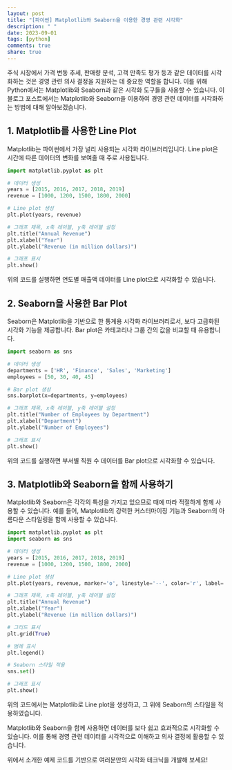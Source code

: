 ```yaml
---
layout: post
title: "[파이썬] Matplotlib와 Seaborn을 이용한 경영 관련 시각화"
description: " "
date: 2023-09-01
tags: [python]
comments: true
share: true
---
```


주식 시장에서 가격 변동 추세, 판매량 분석, 고객 만족도 평가 등과 같은 데이터를 시각화하는 것은 경영 관련 의사 결정을 지원하는 데 중요한 역할을 합니다. 이를 위해 Python에서는 Matplotlib와 Seaborn과 같은 시각화 도구들을 사용할 수 있습니다. 이 블로그 포스트에서는 Matplotlib와 Seaborn을 이용하여 경영 관련 데이터를 시각화하는 방법에 대해 알아보겠습니다.

## 1. Matplotlib를 사용한 Line Plot

Matplotlib는 파이썬에서 가장 널리 사용되는 시각화 라이브러리입니다. Line plot은 시간에 따른 데이터의 변화를 보여줄 때 주로 사용됩니다.

```python
import matplotlib.pyplot as plt

# 데이터 생성
years = [2015, 2016, 2017, 2018, 2019]
revenue = [1000, 1200, 1500, 1800, 2000]

# Line plot 생성
plt.plot(years, revenue)

# 그래프 제목, x축 레이블, y축 레이블 설정
plt.title("Annual Revenue")
plt.xlabel("Year")
plt.ylabel("Revenue (in million dollars)")

# 그래프 표시
plt.show()
```

위의 코드를 실행하면 연도별 매출액 데이터를 Line plot으로 시각화할 수 있습니다.

## 2. Seaborn을 사용한 Bar Plot

Seaborn은 Matplotlib을 기반으로 한 통계용 시각화 라이브러리로서, 보다 고급화된 시각화 기능을 제공합니다. Bar plot은 카테고리나 그룹 간의 값을 비교할 때 유용합니다.

```python
import seaborn as sns

# 데이터 생성
departments = ['HR', 'Finance', 'Sales', 'Marketing']
employees = [50, 30, 40, 45]

# Bar plot 생성
sns.barplot(x=departments, y=employees)

# 그래프 제목, x축 레이블, y축 레이블 설정
plt.title("Number of Employees by Department")
plt.xlabel("Department")
plt.ylabel("Number of Employees")

# 그래프 표시
plt.show()
```

위의 코드를 실행하면 부서별 직원 수 데이터를 Bar plot으로 시각화할 수 있습니다.

## 3. Matplotlib와 Seaborn을 함께 사용하기

Matplotlib와 Seaborn은 각각의 특성을 가지고 있으므로 때에 따라 적절하게 함께 사용할 수 있습니다. 예를 들어, Matplotlib의 강력한 커스터마이징 기능과 Seaborn의 아름다운 스타일링을 함께 사용할 수 있습니다.

```python
import matplotlib.pyplot as plt
import seaborn as sns

# 데이터 생성
years = [2015, 2016, 2017, 2018, 2019]
revenue = [1000, 1200, 1500, 1800, 2000]

# Line plot 생성
plt.plot(years, revenue, marker='o', linestyle='--', color='r', label='Revenue')

# 그래프 제목, x축 레이블, y축 레이블 설정
plt.title("Annual Revenue")
plt.xlabel("Year")
plt.ylabel("Revenue (in million dollars)")

# 그리드 표시
plt.grid(True)

# 범례 표시
plt.legend()

# Seaborn 스타일 적용
sns.set()

# 그래프 표시
plt.show()
```

위의 코드에서는 Matplotlib로 Line plot을 생성하고, 그 위에 Seaborn의 스타일을 적용하였습니다.

Matplotlib와 Seaborn을 함께 사용하면 데이터를 보다 쉽고 효과적으로 시각화할 수 있습니다. 이를 통해 경영 관련 데이터를 시각적으로 이해하고 의사 결정에 활용할 수 있습니다.

위에서 소개한 예제 코드를 기반으로 여러분만의 시각화 테크닉을 개발해 보세요!